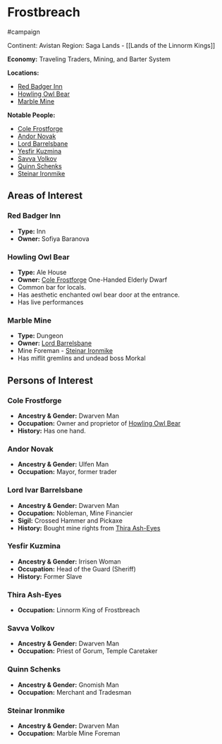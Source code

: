 # Frostbreach

#campaign

Continent: Avistan
Region: Saga Lands - [[Lands of the Linnorm Kings]]

**Economy:** Traveling Traders, Mining, and Barter System

**Locations:**
- [Red Badger Inn](#Red%20Badger%20Inn)
- [Howling Owl Bear](#Howling%20Owl%20Bear) 
- [Marble Mine](#Marble%20Mine)

**Notable People:**
- [Cole Frostforge](#Cole%20Frostforge)
- [Andor Novak](#Andor%20Novak)
- [Lord Barrelsbane](#Lord%20Ivar%20Barrelsbane)
- [Yesfir Kuzmina](#Yesfir%20Kuzmina)
- [Savva Volkov](#Savva%20Volkov)
- [Quinn Schenks](#Quinn%20Schenks)
- [Steinar Ironmike](#[Steinar%20Ironmike)


## Areas of Interest

### Red Badger Inn

- **Type:** Inn
- **Owner:** Sofiya Baranova

### Howling Owl Bear

- **Type:** Ale House
- **Owner:** [Cole Frostforge](#Cole%20Frostforge) One-Handed Elderly Dwarf
- Common bar for locals.
- Has aesthetic enchanted owl bear door at the entrance.
- Has live performances

### Marble Mine

- **Type:** Dungeon
- **Owner:** [Lord Barrelsbane](#Lord%20Ivar%20Barrelsbane)
- Mine Foreman - [Steinar Ironmike](#Steinar%20Ironmike)
- Has miflit gremlins and undead boss Morkal

## Persons of Interest

### Cole Frostforge

- **Ancestry & Gender:** Dwarven Man
- **Occupation:** Owner and proprietor of [Howling Owl Bear](#Howling%20Owl%20Bear) 
- **History:** Has one hand.

### Andor Novak

- **Ancestry & Gender:** Ulfen Man
- **Occupation:** Mayor, former trader

### Lord Ivar Barrelsbane

- **Ancestry & Gender:** Dwarven Man
- **Occupation:** Nobleman, Mine Financier
- **Sigil:** Crossed Hammer and Pickaxe
- **History:** Bought mine rights from [Thira Ash-Eyes](#Thira%20Ash-Eyes)

### Yesfir Kuzmina

- **Ancestry & Gender:** Irrisen Woman
- **Occupation:** Head of the Guard (Sheriff)
- **History:** Former Slave

### Thira Ash-Eyes

- **Occupation:** Linnorm King of Frostbreach

### Savva Volkov

- **Ancestry & Gender:** Dwarven Man
- **Occupation:** Priest of Gorum, Temple Caretaker

### Quinn Schenks

- **Ancestry & Gender:** Gnomish Man
- **Occupation:** Merchant and Tradesman

### Steinar Ironmike

- **Ancestry & Gender:** Dwarven Man
- **Occupation:** Marble Mine Foreman


